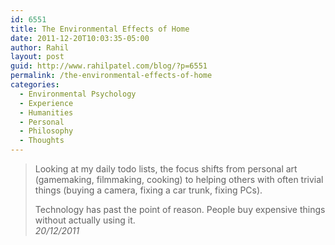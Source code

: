 ```yaml
---
id: 6551
title: The Environmental Effects of Home
date: 2011-12-20T10:03:35-05:00
author: Rahil
layout: post
guid: http://www.rahilpatel.com/blog/?p=6551
permalink: /the-environmental-effects-of-home
categories:
  - Environmental Psychology
  - Experience
  - Humanities
  - Personal
  - Philosophy
  - Thoughts
---
```

> Looking at my daily todo lists, the focus shifts from personal art (gamemaking, filmmaking, cooking) to helping others with often trivial things (buying a camera, fixing a car trunk, fixing PCs).
> 
> Technology has past the point of reason. People buy expensive things without actually using it.  
> <cite>20/12/2011</cite>